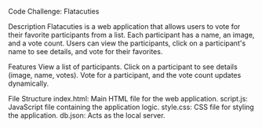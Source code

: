 Code Challenge: Flatacuties

Description
Flatacuties is a web application that allows users to vote for their favorite participants from a list. Each participant has a name, an image, and a vote count. Users can view the participants, click on a participant's name to see details, and vote for their favorites.

Features
View a list of participants.
Click on a participant to see details (image, name, votes).
Vote for a participant, and the vote count updates dynamically.

File Structure
index.html: Main HTML file for the web application.
script.js: JavaScript file containing the application logic.
style.css: CSS file for styling the application.
db.json: Acts as the local server.

